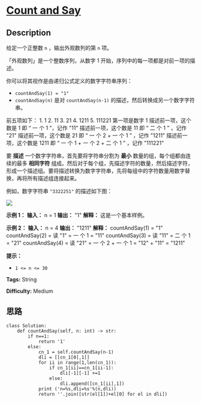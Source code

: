 # [Count and Say][title]

## Description

给定一个正整数 `n` ，输出外观数列的第 `n` 项。

「外观数列」是一个整数序列，从数字 1 开始，序列中的每一项都是对前一项的描述。

你可以将其视作是由递归公式定义的数字字符串序列：

  * `countAndSay(1) = "1"`
  * `countAndSay(n)` 是对 `countAndSay(n-1)` 的描述，然后转换成另一个数字字符串。

前五项如下：
            1.     1    2.     11    3.     21    4.     1211    5.     111221    第一项是数字 1     描述前一项，这个数是 1 即 “ 一 个 1 ”，记作 "11"    描述前一项，这个数是 11 即 “ 二 个 1 ” ，记作 "21"    描述前一项，这个数是 21 即 “ 一 个 2 + 一 个 1 ” ，记作 "1211"    描述前一项，这个数是 1211 即 “ 一 个 1 + 一 个 2 + 二 个 1 ” ，记作 "111221"    

要 **描述** 一个数字字符串，首先要将字符串分割为 **最小** 数量的组，每个组都由连续的最多 **相同字符**
组成。然后对于每个组，先描述字符的数量，然后描述字符，形成一个描述组。要将描述转换为数字字符串，先将每组中的字符数量用数字替换，再将所有描述组连接起来。

例如，数字字符串 `"3322251"` 的描述如下图：

![](https://pic.leetcode-cn.com/1629874763-TGmKUh-image.png)



**示例 1：**
            **输入：** n = 1    **输出：** "1"    **解释：** 这是一个基本样例。    

**示例 2：**
            **输入：** n = 4    **输出：** "1211"    **解释：**    countAndSay(1) = "1"    countAndSay(2) = 读 "1" = 一 个 1 = "11"    countAndSay(3) = 读 "11" = 二 个 1 = "21"    countAndSay(4) = 读 "21" = 一 个 2 + 一 个 1 = "12" + "11" = "1211"    



**提示：**

  * `1 <= n <= 30`


**Tags:** String

**Difficulty:** Medium

## 思路

``` python3
class Solution:
    def countAndSay(self, n: int) -> str:
        if n==1:
            return '1'
        else:
            cn_1 = self.countAndSay(n-1)
            dli = [[cn_1[0],1]]
            for ii in range(1,len(cn_1)):
                if cn_1[ii]==cn_1[ii-1]:
                    dli[-1][-1] +=1
                else:
                    dli.append([cn_1[ii],1])
            print ('n=%s,dli=%s'%(n,dli))
            return ''.join([str(el[1])+el[0] for el in dli])
```

[title]: https://leetcode-cn.com/problems/count-and-say

